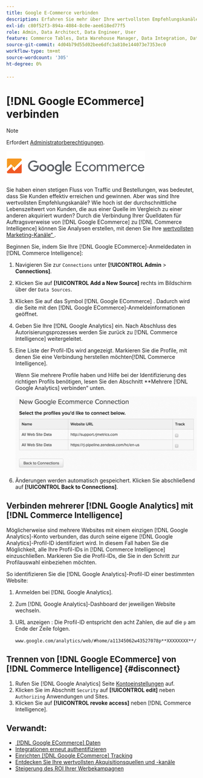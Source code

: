 ```yaml
---
title: Google E-Commerce verbinden
description: Erfahren Sie mehr über Ihre wertvollsten Empfehlungskanäle.
exl-id: c80f52f3-894a-4084-8c0e-aee618ed77f5
role: Admin, Data Architect, Data Engineer, User
feature: Commerce Tables, Data Warehouse Manager, Data Integration, Data Import/Export
source-git-commit: 4d04b79d55d02bee6dfc3a810e144073e7353ec0
workflow-type: tm+mt
source-wordcount: '305'
ht-degree: 0%

---
```


# [!DNL Google ECommerce] verbinden

>[!NOTE]
>
>Erfordert [Administratorberechtigungen](../../../administrator/user-management/user-management.md).

![Google eCommerce-Logo](../../../assets/google-ecommerce-logo.png)

Sie haben einen stetigen Fluss von Traffic und Bestellungen, was bedeutet, dass Sie Kunden effektiv erreichen und gewinnen. Aber was sind Ihre wertvollsten Empfehlungskanäle? Wie hoch ist der durchschnittliche Lebenszeitwert von Kunden, die aus einer Quelle im Vergleich zu einer anderen akquiriert wurden? Durch die Verbindung Ihrer Quelldaten für Auftragsverweise von [!DNL Google ECommerce] zu [!DNL Commerce Intelligence] können Sie Analysen erstellen, mit denen Sie Ihre [wertvollsten Marketing-Kanäle“ &#x200B;](../../../data-analyst/analysis/most-value-source-channel.md).

Beginnen Sie, indem Sie Ihre [!DNL Google ECommerce]-Anmeldedaten in [!DNL Commerce Intelligence]:

1. Navigieren Sie zur `Connections` unter **[!UICONTROL Admin** > **Connections]**.

1. Klicken Sie auf **[!UICONTROL Add a New Source]** rechts im Bildschirm über der `Data Sources`.

1. Klicken Sie auf das Symbol [!DNL Google ECommerce] . Dadurch wird die Seite mit den [!DNL Google ECommerce]-Anmeldeinformationen geöffnet.

1. Geben Sie Ihre [!DNL Google Analytics] ein. Nach Abschluss des Autorisierungsprozesses werden Sie zurück zu [!DNL Commerce Intelligence] weitergeleitet.

1. Eine Liste der Profil-IDs wird angezeigt. Markieren Sie die Profile, mit denen Sie eine Verbindung herstellen möchten[!DNL Commerce Intelligence].

   Wenn Sie mehrere Profile haben und Hilfe bei der Identifizierung des richtigen Profils benötigen, lesen Sie den Abschnitt **Mehrere [!DNL Google Analytics] verbinden“ unten.

   ![Formular mit Optionen zum Verbinden mehrerer Google Analytics-Profile](../../../assets/conn-mult-ga-profiles.png)<!--{: width="500"}-->

1. Änderungen werden automatisch gespeichert. Klicken Sie abschließend auf **[!UICONTROL Back to Connections]**.

## Verbinden mehrerer [!DNL Google Analytics] mit [!DNL Commerce Intelligence]

Möglicherweise sind mehrere Websites mit einem einzigen [!DNL Google Analytics]-Konto verbunden, das durch seine eigene [!DNL Google Analytics]-Profil-ID identifiziert wird. In diesem Fall haben Sie die Möglichkeit, alle Ihre Profil-IDs in [!DNL Commerce Intelligence] einzuschließen. Markieren Sie die Profil-IDs, die Sie in den Schritt zur Profilauswahl einbeziehen möchten.

So identifizieren Sie die [!DNL Google Analytics]-Profil-ID einer bestimmten Website:

1. Anmelden bei [!DNL Google Analytics].
1. Zum [!DNL Google Analytics]-Dashboard der jeweiligen Website wechseln.
1. URL anzeigen : Die Profil-ID entspricht den acht Zahlen, die auf die `p` am Ende der Zeile folgen.

   `www.google.com/analytics/web/#home/a11345062w43527078p**XXXXXXXX**/`

## Trennen von [!DNL Google ECommerce] von [!DNL Commerce Intelligence] {#disconnect}

1. Rufen Sie [!DNL Google Analytics] Seite [Kontoeinstellungen](https://www.google.com/account/about/?hl=en) auf.
1. Klicken Sie im Abschnitt `Security` auf **[!UICONTROL edit]** neben `Authorizing` Anwendungen und Sites.
1. Klicken Sie auf **[!UICONTROL revoke access]** neben [!DNL Commerce Intelligence].

## Verwandt:

* [&#x200B; [!DNL Google ECommerce]  Daten](../integrations/google-ecommerce-data.md)
* [Integrationen erneut authentifizieren](https://experienceleague.adobe.com/docs/commerce-knowledge-base/kb/how-to/mbi-reauthenticating-integrations.html)
* [Einrichten [!DNL Google ECommerce] Tracking](https://support.google.com/analytics/answer/1009612?hl=en)
* [Entdecken Sie Ihre wertvollsten Akquisitionsquellen und -kanäle](../../analysis/most-value-source-channel.md)
* [Steigerung des ROI Ihrer Werbekampagnen](../../analysis/roi-ad-camp.md)
